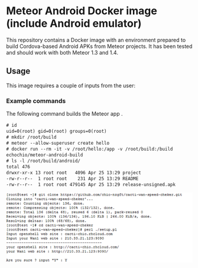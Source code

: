 # Meteor Android Docker image (include Android emulator)

This repository contains a Docker image with an environment prepared to build Cordova-based Android APKs from Meteor projects. It has been tested and should work with both Meteor 1.3 and 1.4. 

## Usage

This image requires a couple of inputs from the user:

### Example commands

The following command builds the Meteor app .

```
# id
uid=0(root) gid=0(root) groups=0(root)
# mkdir /root/build
# meteor --allow-superuser create hello
# docker run --rm -it -v /root/hello:/app -v /root/build:/build echochio/meteor-android-build
# ls -l /root/build/android/
total 476
drwxr-xr-x 13 root root   4096 Apr 25 13:29 project
-rw-r--r--  1 root root    231 Apr 25 13:29 README
-rw-r--r--  1 root root 479145 Apr 25 13:29 release-unsigned.apk
```

![alt tag](https://github.com/chio-nzgft/cacti-wan-speed-cheker/blob/master/images/1481787019-2075263314_n.png)
